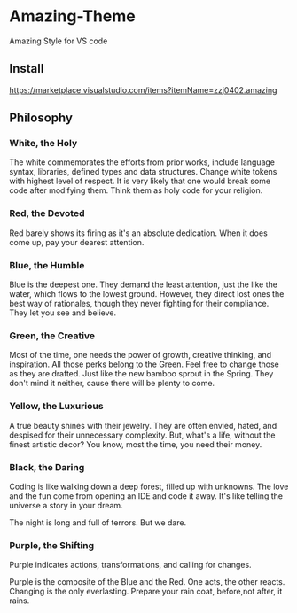 # Amazing-Theme

Amazing Style for VS code

## Install

<https://marketplace.visualstudio.com/items?itemName=zzj0402.amazing>

## Philosophy

### White, the Holy

The white commemorates the efforts from prior works, include language syntax, libraries, defined types and data structures.
Change white tokens with highest level of respect.
It is very likely that one would break some code after modifying them.
Think them as holy code for your religion.

### Red, the Devoted

Red barely shows its firing as it's an absolute dedication.
When it does come up, pay your dearest attention.

### Blue, the Humble

Blue is the deepest one.
They demand the least attention, just the like the water, which flows to the lowest ground.
However, they direct lost ones the best way of rationales, though they never fighting for their compliance.
They let you see and believe.

### Green, the Creative

Most of the time, one needs the power of growth, creative thinking, and inspiration.
All those perks belong to the Green.
Feel free to change those as they are drafted.
Just like the new bamboo sprout in the Spring.
They don't mind it neither, cause there will be plenty to come.

### Yellow, the Luxurious

A true beauty shines with their jewelry.
They are often envied, hated, and despised for their unnecessary complexity.
But, what's a life, without the finest artistic decor?
You know, most the time, you need their money.

### Black, the Daring

Coding is like walking down a deep forest, filled up with unknowns.
The love and the fun come from opening an IDE and code it away.
It's like telling the universe a story in your dream.

The night is long and full of terrors.
But we dare.

### Purple, the Shifting

Purple indicates actions, transformations, and calling for changes.

Purple is the composite of the Blue and the Red.
One acts, the other reacts.
Changing is the only everlasting.
Prepare your rain coat, before,not after, it rains.
